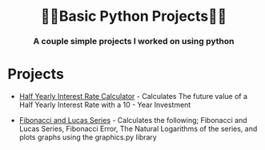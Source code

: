 # <h1 align = "center">🧑‍🎓Basic Python Projects🧑‍🎓

<h3 align = "center">A couple simple projects I worked on using python

# Projects
- [Half Yearly Interest Rate Calculator](Projects/HalfYearlyInterestCalc.py) - Calculates The future value of a Half Yearly Interest Rate with a 10 - Year Investment

- [Fibonacci and Lucas Series](Projects/Fibonacci&LucasSeries.py) - Calculates the following; Fibonacci and Lucas Series, Fibonacci Error, The Natural Logarithms of the series, and plots graphs using the graphics.py library
